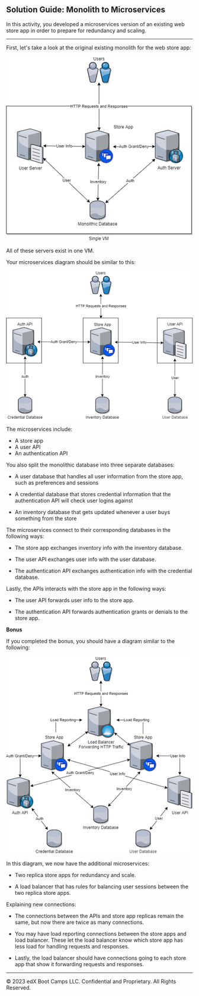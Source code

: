 ## Solution Guide: Monolith to Microservices

In this activity, you developed a microservices version of an existing web store app in order to prepare for redundancy and scaling.

---

First, let's take a look at the original existing monolith for the web store app:

![Monolith architecture.](../../../Images/Activity_1_Unsolved.png)

    
All of these servers exist in one VM.

Your microservices diagram should be similar to this:

![Microservice solution.](../../../Images/Activity_1_Solution_No_Bonus.png)



The microservices include:

- A store app
- A user API
- An authentication API

You also split the monolithic database into three separate databases:

- A user database that handles all user information from the store app, such as preferences and sessions

- A credential database that stores credential information that the authentication API will check user logins against

- An inventory database that gets updated whenever a user buys something from the store

The microservices connect to their corresponding databases in the following ways:

- The store app exchanges inventory info with the inventory database.

- The user API exchanges user info with the user database.

- The authentication API exchanges authentication info with the credential database.

Lastly, the APIs interacts with the store app in the following ways:

- The user API forwards user info to the store app.

- The authentication API forwards authentication grants or denials to the store app.


**Bonus**

If you completed the bonus, you should have a diagram similar to the following:

![Microservices architecture.](../../../Images/Activity_1_Solution.png)

In this diagram, we now have the additional microservices:

- Two replica store apps for redundancy and scale.

- A load balancer that has rules for balancing user sessions between the two replica store apps.

Explaining new connections:

- The connections between the APIs and store app replicas remain the same, but now there are twice as many connections.

- You may have load reporting connections between the store apps and load balancer. These let the load balancer know which store app has less load for handling requests and responses.

- Lastly, the load balancer should have connections going to each store app that show it forwarding requests and responses.

  
---
&copy; 2023 edX Boot Camps LLC. Confidential and Proprietary. All Rights Reserved.
